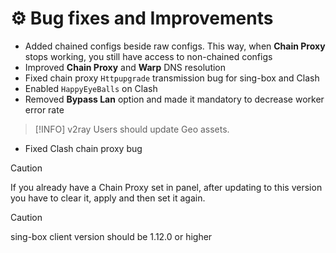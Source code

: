 # ⚙️ Bug fixes and Improvements

- Added chained configs beside raw configs. This way, when **Chain Proxy** stops working, you still have access to non-chained configs
- Improved **Chain Proxy** and **Warp** DNS resolution
- Fixed chain proxy `Httpupgrade` transmission bug for sing-box and Clash
- Enabled `HappyEyeBalls` on Clash
- Removed **Bypass Lan** option and made it mandatory to decrease worker error rate

> [!INFO]
> v2ray Users should update Geo assets.

- Fixed Clash chain proxy bug

> [!CAUTION]
> If you already have a Chain Proxy set in panel, after updating to this version you have to clear it, apply and then set it again.

> [!CAUTION]
> sing-box client version should be 1.12.0 or higher
